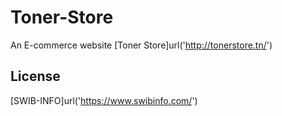 # Toner-Store
An E-commerce website
[Toner Store]url('http://tonerstore.tn/')

## License
[SWIB-INFO]url('https://www.swibinfo.com/')
